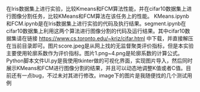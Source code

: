 在Iris数据集上进行实验，比较Kmeans和FCM算法性能，并在cifar10数据集上进行图像分割任务，比较KMeans和FCM算法在该任务上的性能。
KMeans.ipynb和FCM.ipynb是在Iris数据集上进行实验的代码及执行结果。segment.ipynb在cifar10数据集上利用这两个算法进行图像分割的代码及运行结果。其中cifar10数据集请在链接 https://www.cs.toronto.edu/~kriz/cifar.html 中下载，并直接解压在当前目录即可。图片score.jpeg是从网上找的无监督聚类评价指标，但是本实验主要使用轮廓系数作为评价指标。图片1.png~4.png是轮廓系数的计算公式。
Python脚本文件UI.py是我使用tkinter做的可视化界面，实现图片导入，然后同时展示KMeans和FCM进行图像分割的结果，并且可以动态地调整K值或者C值。目前还有一点bug，不过未对其进行修改。image下的图片是我随便找的几个测试用例
